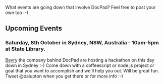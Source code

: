 What events are going down that involve DocPad? Feel free to post your own too :-)

## Upcoming Events

### Saturday, 8th October in Sydney, NSW, Australia - 10am-5pm at State Library.

[Bevry](http://bevry.me) the company behind DocPad are hosting a hackathon on this day down in Sydney :-) Come down with a coffeescript or node.js project or goal that you want to accomplish and we'll help you out. Will be great fun. Tweet @balupton when you get there or for more info :-)
